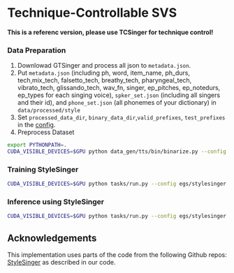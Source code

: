 # Technique-Controllable SVS

**This is a referenc version, please use TCSinger for technique control!**

### Data Preparation 

1. Downlowad GTSinger and process all json to `metadata.json`.
2. Put `metadata.json` (including ph, word, item_name, ph_durs, tech,mix_tech, falsetto_tech, breathy_tech, pharyngeal_tech, vibrato_tech, glissando_tech, wav_fn, singer, ep_pitches, ep_notedurs, ep_types for each singing voice), `spker_set.json` (including all singers and their id), and `phone_set.json` (all phonemes of your dictionary) in `data/processed/style`
3. Set `processed_data_dir`, `binary_data_dir`,`valid_prefixes`, `test_prefixes` in the [config](./egs/stylesinger.yaml).
4. Preprocess Dataset 

```bash
export PYTHONPATH=.
CUDA_VISIBLE_DEVICES=$GPU python data_gen/tts/bin/binarize.py --config egs/stylesinger.yaml
```

### Training StyleSinger

```bash
CUDA_VISIBLE_DEVICES=$GPU python tasks/run.py --config egs/stylesinger.yaml  --exp_name StyleSinger --reset
```

### Inference using StyleSinger

```bash
CUDA_VISIBLE_DEVICES=$GPU python tasks/run.py --config egs/stylesinger.yaml  --exp_name StyleSinger --infer
```

## Acknowledgements

This implementation uses parts of the code from the following Github repos:
[StyleSinger](https://github.com/AaronZ345/StyleSinger)
as described in our code.
